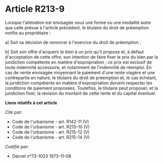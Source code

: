 # Article R213-9

Lorsque l'aliénation est envisagée sous une forme ou une modalité autre que celle prévue à l'article précédent, le titulaire
du droit de préemption notifie au propriétaire :

a) Soit sa décision de renoncer à l'exercice du droit de préemption ;

b) Soit son offre d'acquérir le bien à un prix qu'il propose et, à défaut d'acceptation de cette offre, son intention de
faire fixer le prix du bien par la juridiction compétente en matière d'expropriation ; ce prix est exclusif de toute
indemnité accessoire, et notamment de l'indemnité de réemploi. En cas de vente envisagée moyennant le paiement d'une rente
viagère et une contrepartie en nature, le titulaire du droit de préemption et, le cas échéant, la juridiction compétente en
matière d'expropriation doivent respecter les conditions de paiement proposées. Toutefois, le titulaire peut proposer, et la
juridiction fixer, la révision du montant de cette rente et du capital éventuel.

**Liens relatifs à cet article**

_Cité par_:

  - Code de l'urbanisme - art. R142-11 (V)
  - Code de l'urbanisme - art. R213-10 (V)
  - Code de l'urbanisme - art. R215-12 (V)
  - Code de l'urbanisme - art. R215-14 (V)

_Codifié par_:

  - Décret n°73-1023 1973-11-08
